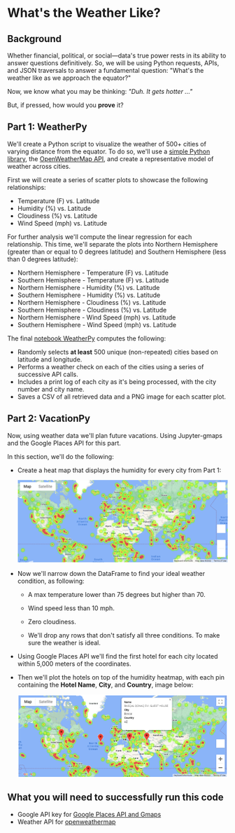 # What's the Weather Like?

## Background

Whether financial, political, or social&mdash;data's true power rests in its ability to answer questions definitively. So, we will be using Python requests, APIs, and JSON traversals to answer a fundamental question: "What's the weather like as we approach the equator?"

Now, we know what you may be thinking: _"Duh. It gets hotter ..."_

But, if pressed, how would you **prove** it?

## Part 1: WeatherPy

We'll create a Python script to visualize the weather of 500+ cities of varying distance from the equator. To do so, we'll use a [simple Python library](https://pypi.python.org/pypi/citipy), the [OpenWeatherMap API](https://openweathermap.org/api), and create a representative model of weather across cities.

First we will create a series of scatter plots to showcase the following relationships:

* Temperature (F) vs. Latitude
* Humidity (%) vs. Latitude
* Cloudiness (%) vs. Latitude
* Wind Speed (mph) vs. Latitude

For further analysis we'll compute the linear regression for each relationship. This time, we'll separate the plots into Northern Hemisphere (greater than or equal to 0 degrees latitude) and Southern Hemisphere (less than 0 degrees latitude):

* Northern Hemisphere - Temperature (F) vs. Latitude
* Southern Hemisphere - Temperature (F) vs. Latitude
* Northern Hemisphere - Humidity (%) vs. Latitude
* Southern Hemisphere - Humidity (%) vs. Latitude
* Northern Hemisphere - Cloudiness (%) vs. Latitude
* Southern Hemisphere - Cloudiness (%) vs. Latitude
* Northern Hemisphere - Wind Speed (mph) vs. Latitude
* Southern Hemisphere - Wind Speed (mph) vs. Latitude

The final [notebook WeatherPy](starter_code/WeatherPy.ipynb) computes the following:

* Randomly selects **at least** 500 unique (non-repeated) cities based on latitude and longitude.
* Performs a weather check on each of the cities using a series of successive API calls.
* Includes a print log of each city as it's being processed, with the city number and city name.
* Saves a CSV of all retrieved data and a PNG image for each scatter plot.

## Part 2: VacationPy

Now, using weather data we'll plan future vacations. Using Jupyter-gmaps and the Google Places API for this part.

In this section, we'll do the following:

* Create a heat map that displays the humidity for every city from Part 1:

  ![heatmap](starter_code/output_data/humidity_heatmap.PNG)

* Now we'll narrow down the DataFrame to find your ideal weather condition, as following:

  * A max temperature lower than 75 degrees but higher than 70.

  * Wind speed less than 10 mph.

  * Zero cloudiness.

  * We'll drop any rows that don't satisfy all three conditions. To make sure the weather is ideal.

* Using Google Places API we'll find the first hotel for each city located within 5,000 meters of the coordinates.

* Then we'll plot the hotels on top of the humidity heatmap, with each pin containing the **Hotel Name**, **City**, and **Country**, image below:

  ![hotel map](starter_code/output_data/pin_hotelmap.PNG)

## What you will need to successfully run this code

* Google API key for [Google Places API and Gmaps](https://developers.google.com/maps/documentation/places/web-service/overview)
* Weather API for [openweathermap](https://openweathermap.org/api)
